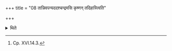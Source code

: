 +++
title = "08 तान्निवपन्यददश्चन्द्रमसि कृष्णन् तदिहास्त्विति"

+++

<details><summary>थिते</summary>

8. While scattering it, he thinks in his mind, yadadaścandramasi....[^1]   

[^1]: Cp. XVI.14.3.  
</details>
